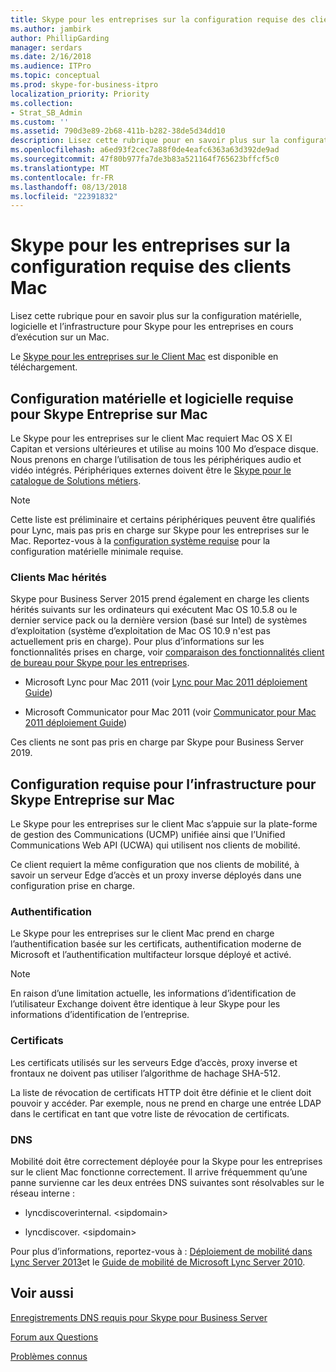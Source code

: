 ```yaml
---
title: Skype pour les entreprises sur la configuration requise des clients Mac
ms.author: jambirk
author: PhillipGarding
manager: serdars
ms.date: 2/16/2018
ms.audience: ITPro
ms.topic: conceptual
ms.prod: skype-for-business-itpro
localization_priority: Priority
ms.collection:
- Strat_SB_Admin
ms.custom: ''
ms.assetid: 790d3e89-2b68-411b-b282-38de5d34dd10
description: Lisez cette rubrique pour en savoir plus sur la configuration matérielle, logicielle et l’infrastructure pour Skype pour les entreprises en cours d’exécution sur un Mac.
ms.openlocfilehash: a6ed93f2cec7a88f0de4eafc6363a63d392de9ad
ms.sourcegitcommit: 47f80b977fa7de3b83a521164f765623bffcf5c0
ms.translationtype: MT
ms.contentlocale: fr-FR
ms.lasthandoff: 08/13/2018
ms.locfileid: "22391832"
---
```

# <a name="skype-for-business-on-mac-client-requirements"></a>Skype pour les entreprises sur la configuration requise des clients Mac
 
Lisez cette rubrique pour en savoir plus sur la configuration matérielle, logicielle et l’infrastructure pour Skype pour les entreprises en cours d’exécution sur un Mac.
  
Le [Skype pour les entreprises sur le Client Mac](https://products.office.com/en-us/skype-for-business/download-app?tab=tabs-3#Mac) est disponible en téléchargement.
  
## <a name="hardware-and-software-requirements-for-skype-for-business-on-the-mac"></a>Configuration matérielle et logicielle requise pour Skype Entreprise sur Mac

Le Skype pour les entreprises sur le client Mac requiert Mac OS X El Capitan et versions ultérieures et utilise au moins 100 Mo d’espace disque. Nous prenons en charge l’utilisation de tous les périphériques audio et vidéo intégrés. Périphériques externes doivent être le [Skype pour le catalogue de Solutions métiers](https://partnersolutions.skypeforbusiness.com/solutionscatalog). 
  
> [!NOTE]
> Cette liste est préliminaire et certains périphériques peuvent être qualifiés pour Lync, mais pas pris en charge sur Skype pour les entreprises sur le Mac. Reportez-vous à la [configuration système requise](https://products.office.com/en-us/office-system-requirements) pour la configuration matérielle minimale requise.
  
### <a name="legacy-mac-clients"></a>Clients Mac hérités

Skype pour Business Server 2015 prend également en charge les clients hérités suivants sur les ordinateurs qui exécutent Mac OS 10.5.8 ou le dernier service pack ou la dernière version (basé sur Intel) de systèmes d’exploitation (système d’exploitation de Mac OS 10.9 n'est pas actuellement pris en charge). Pour plus d’informations sur les fonctionnalités prises en charge, voir [comparaison des fonctionnalités client de bureau pour Skype pour les entreprises](desktop-feature-comparison.md).
  
- Microsoft Lync pour Mac 2011 (voir [Lync pour Mac 2011 déploiement Guide](https://go.microsoft.com/fwlink/p/?LinkId=268786))
    
- Microsoft Communicator pour Mac 2011 (voir [Communicator pour Mac 2011 déploiement Guide](https://go.microsoft.com/fwlink/p/?LinkId=268787))
 
Ces clients ne sont pas pris en charge par Skype pour Business Server 2019.
   
## <a name="infrastructure-requirements-for-skype-for-business-on-the-mac"></a>Configuration requise pour l’infrastructure pour Skype Entreprise sur Mac
<a name="Infrastructure"> </a>

Le Skype pour les entreprises sur le client Mac s’appuie sur la plate-forme de gestion des Communications (UCMP) unifiée ainsi que l’Unified Communications Web API (UCWA) qui utilisent nos clients de mobilité.
  
Ce client requiert la même configuration que nos clients de mobilité, à savoir un serveur Edge d’accès et un proxy inverse déployés dans une configuration prise en charge. 
  
### <a name="authentication"></a>Authentification

Le Skype pour les entreprises sur le client Mac prend en charge l’authentification basée sur les certificats, authentification moderne de Microsoft et l’authentification multifacteur lorsque déployé et activé.
  
> [!NOTE]
> En raison d’une limitation actuelle, les informations d’identification de l’utilisateur Exchange doivent être identique à leur Skype pour les informations d’identification de l’entreprise. 
  
### <a name="certificates"></a>Certificats

Les certificats utilisés sur les serveurs Edge d’accès, proxy inverse et frontaux ne doivent pas utiliser l’algorithme de hachage SHA-512.
  
La liste de révocation de certificats HTTP doit être définie et le client doit pouvoir y accéder. Par exemple, nous ne prend en charge une entrée LDAP dans le certificat en tant que votre liste de révocation de certificats.
  
### <a name="dns"></a>DNS

Mobilité doit être correctement déployée pour la Skype pour les entreprises sur le client Mac fonctionne correctement. Il arrive fréquemment qu’une panne survienne car les deux entrées DNS suivantes sont résolvables sur le réseau interne :
  
- lyncdiscoverinternal. \<sipdomain\>
    
- lyncdiscover. \<sipdomain\>
    
Pour plus d’informations, reportez-vous à : [Déploiement de mobilité dans Lync Server 2013](https://go.microsoft.com/fwlink/p/?LinkId=798224)et le [Guide de mobilité de Microsoft Lync Server 2010](https://go.microsoft.com/fwlink//p/?LinkId=798226).
  
## <a name="see-also"></a>Voir aussi
<a name="Infrastructure"> </a>

[Enregistrements DNS requis pour Skype pour Business Server](../../plan-your-deployment/network-requirements/dns.md)

[Forum aux Questions](https://go.microsoft.com/fwlink/p/?LinkId=798227)
  
[Problèmes connus](https://go.microsoft.com/fwlink/p/?LinkId=798228)